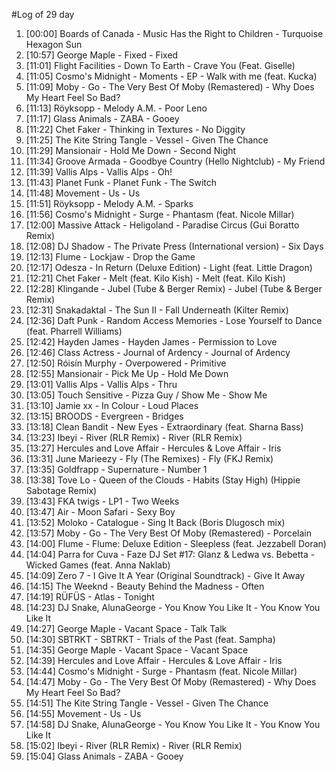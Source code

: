 #Log of 29 day

1. [00:00] Boards of Canada - Music Has the Right to Children - Turquoise Hexagon Sun
1. [10:57] George Maple - Fixed - Fixed
1. [11:01] Flight Facilities - Down To Earth - Crave You (Feat. Giselle)
1. [11:05] Cosmo's Midnight - Moments - EP - Walk with me (feat. Kucka)
1. [11:09] Moby - Go - The Very Best Of Moby (Remastered) - Why Does My Heart Feel So Bad?
1. [11:13] Röyksopp - Melody A.M. - Poor Leno
1. [11:17] Glass Animals - ZABA - Gooey
1. [11:22] Chet Faker - Thinking in Textures - No Diggity
1. [11:25] The Kite String Tangle - Vessel - Given The Chance
1. [11:29] Mansionair - Hold Me Down - Second Night
1. [11:34] Groove Armada - Goodbye Country (Hello Nightclub) - My Friend
1. [11:39] Vallis Alps - Vallis Alps - Oh!
1. [11:43] Planet Funk - Planet Funk - The Switch
1. [11:48] Movement - Us - Us
1. [11:51] Röyksopp - Melody A.M. - Sparks
1. [11:56] Cosmo's Midnight - Surge - Phantasm (feat. Nicole Millar)
1. [12:00] Massive Attack - Heligoland - Paradise Circus (Gui Boratto Remix)
1. [12:08] DJ Shadow - The Private Press (International version) - Six Days
1. [12:13] Flume - Lockjaw - Drop the Game
1. [12:17] Odesza - In Return (Deluxe Edition) - Light (feat. Little Dragon)
1. [12:21] Chet Faker - Melt (feat. Kilo Kish) - Melt (feat. Kilo Kish)
1. [12:28] Klingande - Jubel (Tube & Berger Remix) - Jubel (Tube & Berger Remix)
1. [12:31] Snakadaktal - The Sun II - Fall Underneath (Kilter Remix)
1. [12:36] Daft Punk - Random Access Memories - Lose Yourself to Dance (feat. Pharrell Williams)
1. [12:42] Hayden James - Hayden James - Permission to Love
1. [12:46] Class Actress - Journal of Ardency - Journal of Ardency
1. [12:50] Róisín Murphy - Overpowered - Primitive
1. [12:55] Mansionair - Pick Me Up - Hold Me Down
1. [13:01] Vallis Alps - Vallis Alps - Thru
1. [13:05] Touch Sensitive - Pizza Guy / Show Me - Show Me
1. [13:10] Jamie xx - In Colour - Loud Places
1. [13:15] BROODS - Evergreen - Bridges
1. [13:18] Clean Bandit - New Eyes - Extraordinary (feat. Sharna Bass)
1. [13:23] Ibeyi - River (RLR Remix) - River (RLR Remix)
1. [13:27] Hercules and Love Affair - Hercules & Love Affair - Iris
1. [13:31] June Marieezy - Fly (The Remixes) - Fly (FKJ Remix)
1. [13:35] Goldfrapp - Supernature - Number 1
1. [13:38] Tove Lo - Queen of the Clouds - Habits (Stay High) (Hippie Sabotage Remix)
1. [13:43] FKA twigs - LP1 - Two Weeks
1. [13:47] Air - Moon Safari - Sexy Boy
1. [13:52] Moloko - Catalogue - Sing It Back (Boris Dlugosch mix)
1. [13:57] Moby - Go - The Very Best Of Moby (Remastered) - Porcelain
1. [14:00] Flume - Flume: Deluxe Edition - Sleepless (feat. Jezzabell Doran)
1. [14:04] Parra for Cuva - Faze DJ Set #17: Glanz & Ledwa vs. Bebetta - Wicked Games (feat. Anna Naklab)
1. [14:09] Zero 7 - I Give It A Year (Original Soundtrack) - Give It Away
1. [14:15] The Weeknd - Beauty Behind the Madness - Often
1. [14:19] RÜFÜS - Atlas - Tonight
1. [14:23] DJ Snake, AlunaGeorge - You Know You Like It - You Know You Like It
1. [14:27] George Maple - Vacant Space - Talk Talk
1. [14:30] SBTRKT - SBTRKT - Trials of the Past (feat. Sampha)
1. [14:35] George Maple - Vacant Space - Vacant Space
1. [14:39] Hercules and Love Affair - Hercules & Love Affair - Iris
1. [14:44] Cosmo's Midnight - Surge - Phantasm (feat. Nicole Millar)
1. [14:47] Moby - Go - The Very Best Of Moby (Remastered) - Why Does My Heart Feel So Bad?
1. [14:51] The Kite String Tangle - Vessel - Given The Chance
1. [14:55] Movement - Us - Us
1. [14:58] DJ Snake, AlunaGeorge - You Know You Like It - You Know You Like It
1. [15:02] Ibeyi - River (RLR Remix) - River (RLR Remix)
1. [15:04] Glass Animals - ZABA - Gooey
